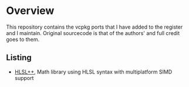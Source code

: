 # Overview
This repository contains the vcpkg ports that I have added to the register and I maintain. Original sourcecode is that of the authors' and full credit goes to them.

## Listing
- [HLSL++](https://github.com/redorav/hlslpp), Math library using HLSL syntax with multiplatform SIMD support

